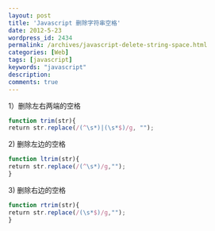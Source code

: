 ```yaml
---
layout: post
title: 'Javascript 删除字符串空格'
date: 2012-5-23
wordpress_id: 2434
permalink: /archives/javascript-delete-string-space.html
categories: [Web]
tags: [javascript]
keywords: "javascript"
description: 
comments: true
---
```


1）删除左右两端的空格

``` js
function trim(str){
return str.replace(/(^\s*)|(\s*$)/g, "");
```

2) 删除左边的空格

``` js
function ltrim(str){
return str.replace(/(^\s*)/g,"");
}
```

3) 删除右边的空格

``` js
function rtrim(str){
return str.replace(/(\s*$)/g,"");
}
```
